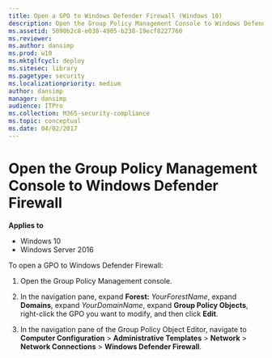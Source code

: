 ```yaml
---
title: Open a GPO to Windows Defender Firewall (Windows 10)
description: Open the Group Policy Management Console to Windows Defender Firewall with Advanced Security
ms.assetid: 5090b2c8-e038-4905-b238-19ecf8227760
ms.reviewer:
ms.author: dansimp
ms.prod: w10
ms.mktglfcycl: deploy
ms.sitesec: library
ms.pagetype: security
ms.localizationpriority: medium
author: dansimp
manager: dansimp
audience: ITPro
ms.collection: M365-security-compliance
ms.topic: conceptual
ms.date: 04/02/2017
---
```


# Open the Group Policy Management Console to Windows Defender Firewall

**Applies to**
-   Windows 10
-   Windows Server 2016

To open a GPO to Windows Defender Firewall:

1.  Open the Group Policy Management console.

2.  In the navigation pane, expand **Forest:** *YourForestName*, expand **Domains**, expand *YourDomainName*, expand **Group Policy Objects**, right-click the GPO you want to modify, and then click **Edit**.

3.  In the navigation pane of the Group Policy Object Editor, navigate to **Computer Configuration** > **Administrative Templates** > **Network** > **Network Connections** > **Windows Defender Firewall**.
